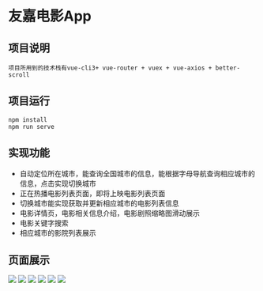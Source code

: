# 友嘉电影App

## 项目说明
```
项目所用到的技术栈有vue-cli3+ vue-router + vuex + vue-axios + better-scroll
```


## 项目运行
```
npm install
npm run serve
```
## 实现功能
* 自动定位所在城市，能查询全国城市的信息，能根据字母导航查询相应城市的信息，点击实现切换城市
* 正在热播电影列表页面，即将上映电影列表页面
* 切换城市能实现获取并更新相应城市的电影列表信息
* 电影详情页，电影相关信息介绍，电影剧照缩略图滑动展示
* 电影关键字搜索
* 相应城市的影院列表展示

## 页面展示
![](https://github.com/shangchou-929/vue-miaoyan/raw/master/mydemo/mydemo1.png)
![](https://github.com/shangchou-929/vue-miaoyan/raw/master/mydemo/mydemo2.png)
![](https://github.com/shangchou-929/vue-miaoyan/raw/master/mydemo/mydemo3.png)
![](https://github.com/shangchou-929/vue-miaoyan/raw/master/mydemo/mydemo4.png)
![](https://github.com/shangchou-929/vue-miaoyan/raw/master/mydemo/mydemo5.png)
![](https://github.com/shangchou-929/vue-miaoyan/raw/master/mydemo/mydemo6.png)
